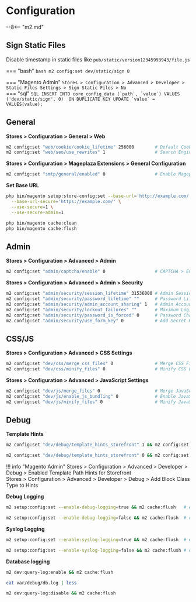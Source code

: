# Configuration
--8<-- "m2.md"
 
## Sign Static Files
Disable timestamp in static files like `pub/static/version12345993943/file.js`

=== "bash"
    ```bash
    m2 config:set dev/static/sign 0
    ```

=== "Magento Admin"
    ```
    Stores > Configuration > Advanced > Developer > Static Files Settings > Sign Static Files > No
    ```    
=== "sql"
    ```SQL
    INSERT INTO core_config_data (`path`, `value`) VALUES ('dev/static/sign', 0) 
    ON DUPLICATE KEY UPDATE `value` = VALUES(value);
    ```

## General
 
**Stores > Configuration > General > Web**
```bash
m2 config:set "web/cookie/cookie_lifetime" 256000        # Default Cookie Settings > Cookie Lifetime
m2 config:set "web/seo/use_rewrites" 1                   # Search Engine Optimization > Use Web Server Rewrites = Yes
```
**Stores > Configuration > Mageplaza Extensions > General Configuration**
```bash
m2 config:set "smtp/general/enabled" 0                   # Enable Mageplaza SMTP = No
```
 
**Set Base URL**
```bash
php bin/magento setup:store-config:set --base-url='http://example.com/' \
  --base-url-secure='https://example.com/' \
  --use-secure=1 \
  --use-secure-admin=1
```
```bash
php bin/magento cache:clean
php bin/magento cache:flush
```

## Admin

**Stores > Configuration > Advanced > Admin**
```bash
m2 config:set "admin/captcha/enable" 0                   # CAPTCHA > Enable CAPTCHA in Admin = No
```
**Stores > Configuration > Advanced > Admin > Security**
```bash
m2 config:set "admin/security/session_lifetime" 31536000 # Admin Session Lifetime (seconds)
m2 config:set "admin/security/password_lifetime" ""      # Password Lifetime (days)
m2 config:set "admin/security/admin_account_sharing" 1   # Admin Account Sharing = Yes
m2 config:set "admin/security/lockout_failures" ""       # Maximum Login Failures to Lockout Account = ""
m2 config:set "admin/security/password_is_forced" 0      # Password Change = "Recommended"
m2 config:set "admin/security/use_form_key" 0            # Add Secret Key to URLs = No
```

## CSS/JS

**Stores > Configuration > Advanced > CSS Settings**
```bash
m2 config:set "dev/css/merge_css_files" 0                # Merge CSS Files = No
m2 config:set "dev/css/minify_files" 0                   # Minify CSS Files = No
```

**Stores > Configuration > Advanced > JavaScript Settings**
```bash
m2 config:set "dev/js/merge_files" 0                     # Merge JavaScript Files = No
m2 config:set "dev/js/enable_js_bundling" 0              # Enable JavaScript Bundling = No
m2 config:set "dev/js/minify_files" 0                    # Minify JavaScript Files = No
```

## Debug

**Template Hints**

```bash
m2 config:set "dev/debug/template_hints_storefront" 1 && m2 config:set "dev/debug/template_hints_blocks" 1 # enable
```
```bash
m2 config:set "dev/debug/template_hints_storefront" 0 && m2 config:set "dev/debug/template_hints_blocks" 0 # disable
```

!!! info "Magento Admin"
    Stores > Configuration > Advanced > Developer > Debug > Enabled Template Path Hints for Storefront      
    Stores > Configuration > Advanced > Developer > Debug > Add Block Class Type to Hints

**Debug Logging**
```bash
m2 setup:config:set --enable-debug-logging=true && m2 cache:flush   # enable
```
```bash
m2 setup:config:set --enable-debug-logging=false && m2 cache:flush  # disable
```

**Syslog Logging**
```bash
m2 setup:config:set --enable-syslog-logging=true && m2 cache:flush  # enable
```
```bash
m2 setup:config:set --enable-syslog-logging=false && m2 cache:flush # disable
```

**Database logging**
```bash
m2 dev:query-log:enable && m2 cache:flush
```
```bash
cat var/debug/db.log | less
```
```bash
m2 dev:query-log:disable && m2 cache:flush
```
